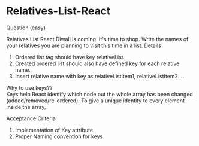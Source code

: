 # Relatives-List-React
Question (easy)

Relatives List React
Diwali is coming. It's time to shop. Write the names of your relatives you are planning to visit this time in a list.
Details

1. Ordered list tag should have key relativeList.
2. Created ordered list should also have defined key for each relative name.
3. Insert relative name with key as relativeListItem1, relativeListItem2....



Why to use keys?? <br>
Keys help React identify which node out the whole array has been changed (added/removed/re-ordered). To give a unique identity to every element inside the array,



Acceptance Criteria

1. Implementation of Key attribute
2. Proper Naming convention for keys
